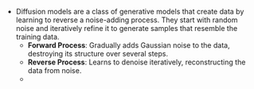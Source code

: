 - Diffusion models are a class of generative models that create data by learning to reverse a noise-adding process. They start with random noise and iteratively refine it to generate samples that resemble the training data.
	- **Forward Process**: Gradually adds Gaussian noise to the data, destroying its structure over several steps.
	- **Reverse Process**: Learns to denoise iteratively, reconstructing the data from noise.
	-